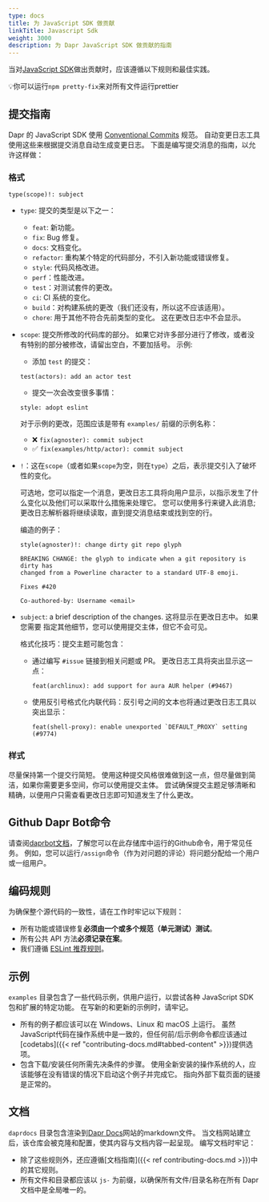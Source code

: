 ```yaml
---
type: docs
title: 为 JavaScript SDK 做贡献
linkTitle: Javascript Sdk
weight: 3000
description: 为 Dapr JavaScript SDK 做贡献的指南
---
```


当对[JavaScript SDK](https://github.com/dapr/js-sdk)做出贡献时，应该遵循以下规则和最佳实践。

💡你可以运行`npm pretty-fix`来对所有文件运行prettier

## 提交指南

Dapr 的 JavaScript SDK 使用 [Conventional Commits](https://www.conventionalcommits.org/en/v1.0.0/) 规范。 自动变更日志工具使用这些来根据提交消息自动生成变更日志。 下面是编写提交消息的指南，以允许这样做：

### 格式

```
type(scope)!: subject
```

- `type`: 提交的类型是以下之一：

  - `feat`: 新功能。
  - `fix`: Bug 修复。
  - `docs`: 文档变化。
  - `refactor`: 重构某个特定的代码部分，不引入新功能或错误修复。
  - `style`: 代码风格改进。
  - `perf`：性能改进。
  - `test`：对测试套件的更改。
  - `ci`: CI 系统的变化。
  - `build`：对构建系统的更改（我们还没有，所以这不应该适用）。
  - `chore`: 用于其他不符合先前类型的变化。 这在更改日志中不会显示。

- `scope`: 提交所修改的代码库的部分。 如果它对许多部分进行了修改，或者没有特别的部分被修改，请留出空白，不要加括号。
  示例:

  - 添加 `test` 的提交：

  ```
  test(actors): add an actor test
  ```

  - 提交一次会改变很多事情：

  ```
  style: adopt eslint
  ```

  对于示例的更改，范围应该是带有 `examples/` 前缀的示例名称：

  - ❌ `fix(agnoster): commit subject`
  - ✅ `fix(examples/http/actor): commit subject`

- `!`：这在`scope`（或者如果`scope`为空，则在`type`）之后，表示提交引入了破坏性的变化。

  可选地，您可以指定一个消息，更改日志工具将向用户显示，以指示发生了什么变化以及他们可以采取什么措施来处理它。 您可以使用多行来键入此消息;
  更改日志解析器将继续读取，直到提交消息结束或找到空的行。

  编造的例子：

  ```
  style(agnoster)!: change dirty git repo glyph

  BREAKING CHANGE: the glyph to indicate when a git repository is dirty has
  changed from a Powerline character to a standard UTF-8 emoji.

  Fixes #420

  Co-authored-by: Username <email>
  ```

- `subject`: a brief description of the changes. 这将显示在更改日志中。 如果您需要
  指定其他细节，您可以使用提交主体，但它不会可见。

  格式化技巧：提交主题可能包含：

  - 通过编写 `#issue` 链接到相关问题或 PR。 更改日志工具将突出显示这一点：

    ```
    feat(archlinux): add support for aura AUR helper (#9467)
    ```

  - 使用反引号格式化内联代码：反引号之间的文本也将通过更改日志工具以突出显示：
    ```
    feat(shell-proxy): enable unexported `DEFAULT_PROXY` setting (#9774)
    ```

### 样式

尽量保持第一个提交行简短。 使用这种提交风格很难做到这一点，但尽量做到简洁，如果你需要更多空间，你可以使用提交主体。 尝试确保提交主题足够清晰和精确，以便用户只需查看更改日志即可知道发生了什么更改。

## Github Dapr Bot命令

请查阅[daprbot文档](https://docs.dapr.io/contributing/daprbot/)，了解您可以在此存储库中运行的Github命令，用于常见任务。 例如，您可以运行`/assign`命令（作为对问题的评论）将问题分配给一个用户或一组用户。

## 编码规则

为确保整个源代码的一致性，请在工作时牢记以下规则：

- 所有功能或错误修复**必须由一个或多个规范（单元测试）测试**。
- 所有公共 API 方法**必须记录在案**。
- 我们遵循 [ESLint 推荐规则](https://eslint.org/docs/rules/)。

## 示例

`examples` 目录包含了一些代码示例，供用户运行，以尝试各种 JavaScript SDK 包和扩展的特定功能。 在写新的和更新的示例时，请牢记。

- 所有的例子都应该可以在 Windows、Linux 和 macOS 上运行。 虽然JavaScript代码在操作系统中是一致的，但任何前/后示例命令都应该通过[codetabs]({{< ref "contributing-docs.md#tabbed-content" >}})提供选项。
- 包含下载/安装任何所需先决条件的步骤。 使用全新安装的操作系统的人，应该能够在没有错误的情况下启动这个例子并完成它。 指向外部下载页面的链接是正常的。

## 文档

`daprdocs` 目录包含渲染到[Dapr Docs](https://docs.dapr.io)网站的markdown文件。 当文档网站建立后，该仓库会被克隆和配置，使其内容与文档内容一起呈现。 编写文档时牢记：

- 除了这些规则外，还应遵循[文档指南]({{< ref contributing-docs.md >}})中的其它规则。
- 所有文件和目录都应该以 `js-` 为前缀，以确保所有文件/目录名称在所有 Dapr 文档中是全局唯一的。
